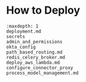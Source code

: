 # How to Deploy

```{toctree}
:maxdepth: 1
deployment.md
secrets
admin_and_permissions
okta_config
path_based_routing.md
redis_celery_broker.md
deploy_aws_lambda.md
configure_connector_proxy
process_model_management.md
```
